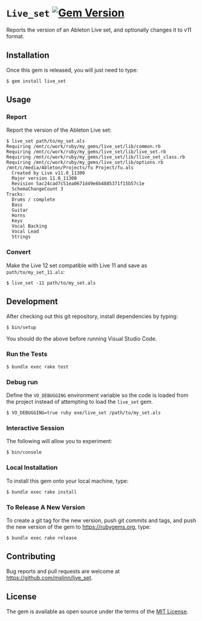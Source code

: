 # `Live_set` [![Gem Version](https://badge.fury.io/rb/live_set.svg)](https://badge.fury.io/rb/live_set)

Reports the version of an Ableton Live set, and optionally changes it to v11 format.


## Installation

Once this gem is released, you will just need to type:

```shell
$ gem install live_set
```


## Usage

### Report

Report the version of the Ableton Live set:

```shell
$ live_set path/to/my_set.als
Requiring /mnt/c/work/ruby/my_gems/live_set/lib/common.rb
Requiring /mnt/c/work/ruby/my_gems/live_set/lib/live_set.rb
Requiring /mnt/c/work/ruby/my_gems/live_set/lib/llive_set_class.rb
Requiring /mnt/c/work/ruby/my_gems/live_set/lib/options.rb
/mnt/c/media/Ableton/Projects/fu Project/fu.als
  Created by Live v11.0_11300
  Major version 11.0_11300
  Revision 5ac24cad7c51ea0671d49e6b4885371f15b57c1e
  SchemaChangeCount 3
Tracks:
  Drums / complete
  Bass
  Guitar
  Horns
  Keys
  Vocal Backing
  Vocal Lead
  Strings
```


### Convert

Make the Live 12 set compatible with Live 11 and save as `path/to/my_set_11.als`:

```shell
$ live_set -11 path/to/my_set.als
```


## Development

After checking out this git repository, install dependencies by typing:

```shell
$ bin/setup
```

You should do the above before running Visual Studio Code.


### Run the Tests

```shell
$ bundle exec rake test
```


### Debug run

Define the `VO_DEBUGGING` environment variable so the code is loaded from the project
instead of attempting to load the `live_set` gem.

```shell
$ VO_DEBUGGING=true ruby exe/live_set /path/to/my_set.als
```

### Interactive Session

The following will allow you to experiment:

```shell
$ bin/console
```


### Local Installation

To install this gem onto your local machine, type:

```shell
$ bundle exec rake install
```


### To Release A New Version

To create a git tag for the new version, push git commits and tags,
and push the new version of the gem to https://rubygems.org, type:

```shell
$ bundle exec rake release
```


## Contributing

Bug reports and pull requests are welcome at https://github.com/mslinn/live_set.


## License

The gem is available as open source under the terms of the [MIT License](https://opensource.org/licenses/MIT).
